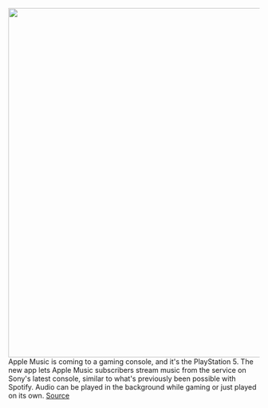 <img src='https://cdn.vox-cdn.com/thumbor/itbZSitLoJfLzQjYz3JqXQimdvg=/0x0:2040x1360/1200x800/filters:focal(857x517:1183x843)/cdn.vox-cdn.com/uploads/chorus_image/image/70052085/acastro_180927_1777_apple_music_0002.0.jpg' width='700px' /><br/>
Apple Music is coming to a gaming console, and it's the PlayStation 5. The new app lets Apple Music subscribers stream music from the service on Sony's latest console, similar to what's previously been possible with Spotify. Audio can be played in the background while gaming or just played on its own.
<a href='https://www.theverge.com/2021/10/27/22727865/sony-ps5-apple-music-app-streaming-game-console'> Source <a/>